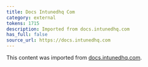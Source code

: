 ```yaml
---
title: Docs Intunedhq Com
category: external
tokens: 1715
description: Imported from docs.intunedhq.com
has_full: false
source_url: https://docs.intunedhq.com
---
```


This content was imported from [docs.intunedhq.com](https://docs.intunedhq.com).
